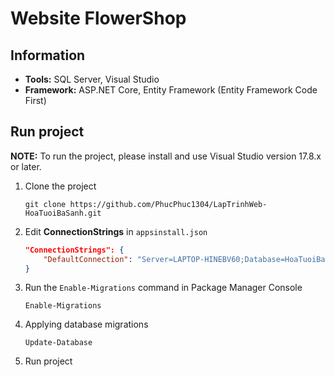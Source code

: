 # Website FlowerShop

## Information
- **Tools:** SQL Server, Visual Studio
- **Framework:** ASP.NET Core, Entity Framework (Entity Framework Code First)

## Run project
**NOTE:** To run the project, please install and use Visual Studio version 17.8.x or later.

1. Clone the project
    ```
    git clone https://github.com/PhucPhuc1304/LapTrinhWeb-HoaTuoiBaSanh.git
    ```

2. Edit **ConnectionStrings** in `appsinstall.json`
    ```json
    "ConnectionStrings": {
        "DefaultConnection": "Server=LAPTOP-HINEBV60;Database=HoaTuoiBaSanh;User Id=sa;Password=123;TrustServerCertificate=True;MultipleActiveResultSets=True"
    }
    ```

3. Run the `Enable-Migrations` command in Package Manager Console
    ```
    Enable-Migrations
    ```

4. Applying database migrations
    ```
    Update-Database
    ```

5. Run project
